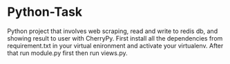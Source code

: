 # Python-Task
Python project that involves web scraping, read and write to redis db, and showing result to user with CherryPy. 
First install all the dependencies from requirement.txt in your virtual enironment and activate your virtualenv. After that run module.py first then run views.py. 
